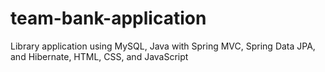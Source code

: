 # team-bank-application
Library application using MySQL, Java with Spring MVC, Spring Data JPA, and Hibernate, HTML, CSS, and JavaScript
